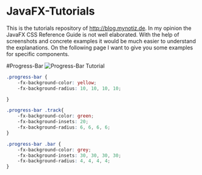 JavaFX-Tutorials
================

This is the tutorials repository of http://blog.mynotiz.de. In my opinion the JavaFX CSS Reference Guide is not well elaborated. With the help of screenshots and concrete examples it would be much easier to understand the explanations. On the following page I want to give you some examples for specific components. 

#Progress-Bar
![Progress-Bar Tutorial](http://rapid-img.de/images/efbacb1c.png)
```css
.progress-bar {
    -fx-background-color: yellow;
    -fx-background-radius: 10, 10, 10, 10;

}

.progress-bar .track{
    -fx-background-color: green;
    -fx-background-insets: 20;
    -fx-background-radius: 6, 6, 6, 6;
}

.progress-bar .bar { 
    -fx-background-color: grey;
    -fx-background-insets: 30, 30, 30, 30; 
    -fx-background-radius: 4, 4, 4, 4;
}
```
